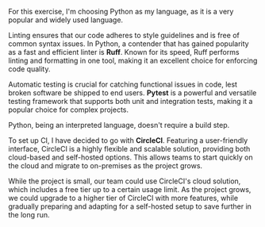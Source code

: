 For this exercise, I'm choosing Python as my language, as it is a very popular and widely used language.

Linting ensures that our code adheres to style guidelines and is free of common syntax issues. In Python, a contender that has gained popularity as a fast and efficient linter is **Ruff**. Known for its speed, Ruff performs linting and formatting in one tool, making it an excellent choice for enforcing code quality.

Automatic testing is crucial for catching functional issues in code, lest broken software be shipped to end users. **Pytest** is a powerful and versatile testing framework that supports both unit and integration tests, making it a popular choice for complex projects.

Python, being an interpreted language, doesn't require a build step.

To set up CI, I have decided to go with **CircleCI**. Featuring a user-friendly interface, CircleCI is a highly flexible and scalable solution, providing both cloud-based and self-hosted options. This allows teams to start quickly on the cloud and migrate to on-premises as the project grows.

While the project is small, our team could use CircleCI's cloud solution, which includes a free tier up to a certain usage limit. As the project grows, we could upgrade to a higher tier of CircleCI with more features, while gradually preparing and adapting for a self-hosted setup to save further in the long run.
